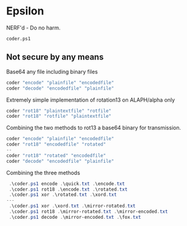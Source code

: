 # Epsilon
NERF'd - Do no harm.

`coder.ps1`

## Not secure by any means

Base64 any file including binary files

```ps1
coder "encode" "plainfile" "encodedfile"
coder "decode" "encodedfile" "plainfile"
```

Extremely simple implementation of rotation13 on ALAPH/alpha only

```ps1
coder "rot18" "plaintextfile" "rotfile"
coder "rot18" "rotfile" "plaintextfile"
```


Combining the two methods to rot13 a base64 binary for transmission.

```ps1
coder "encode" "plainfile" "encodedfile"
coder "rot18" "encodedfile" "rotated"
-- 
coder "rot18" "rotated" "encodedfile"
coder "decode" "encodedfile" "plainfile"
```

Combining the three methods

```ps1
 .\coder.ps1 encode .\quick.txt .\encode.txt
 .\coder.ps1 rot18 .\encode.txt .\rotated.txt
 .\coder.ps1 xor .\rotated.txt .\xord.txt
---
 .\coder.ps1 xor .\xord.txt .\mirror-rotated.txt
 .\coder.ps1 rot18 .\mirror-rotated.txt .\mirror-encoded.txt
 .\coder.ps1 decode .\mirror-encoded.txt .\fox.txt
```
